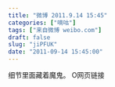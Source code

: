 ```yaml
---
title: "微博 2011.9.14 15:45"
categories: ["嘀咕"]
tags: ["来自微博 weibo.com"]
draft: false
slug: "jiPFUK"
date: "2011-09-14 15:45:00"
---
```


<p>细节里面藏着魔鬼。 O网页链接 ​​​​</p>
